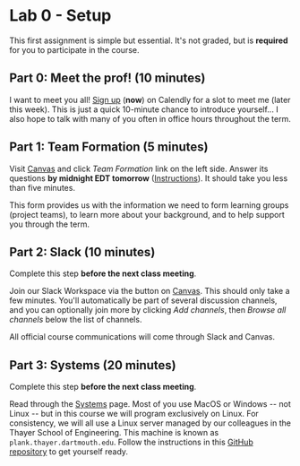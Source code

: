 # Lab 0 - Setup

This first assignment is simple but essential.
It's not graded, but is **required** for you to participate in the course.

## Part 0: Meet the prof! (10 minutes)

<!-- @CHANGEME link -->

I want to meet you all!
[Sign up](https://calendly.com/david-kotz/get-to-know-you) (**now**) on Calendly for a slot to meet me (later this week).
This is just a quick 10-minute chance to introduce yourself... I also hope to talk with many of you often in office hours throughout the term.


## Part 1: Team Formation (5 minutes)

Visit [Canvas](https://canvas.dartmouth.edu/courses/49179) and click *Team Formation* link on the left side.
Answer its questions **by midnight EDT tomorrow** ([Instructions](https://services.dartmouth.edu/TDClient/1806/Portal/KB/ArticleDet?ID=128042)).
It should take you less than five minutes.

This form provides us with the information we need
to form learning groups (project teams),
to learn more about your background, 
and to help support you through the term.

## Part 2: Slack (10 minutes)
Complete this step **before the next class meeting**.

Join our Slack Workspace via the button on [Canvas](https://canvas.dartmouth.edu/courses/49179).
This should only take a few minutes.
You'll automatically be part of several discussion channels,
and you can optionally join more by clicking *Add channels*, then *Browse all channels* below the list of channels.

All official course communications will come through Slack and Canvas.

## Part 3: Systems (20 minutes)
Complete this step **before the next class meeting**.

Read through the [Systems](https://github.com/cs50dartmouth21FS1/home/blob/main/logistics/systems.md) page.
Most of you use MacOS or Windows -- not Linux -- but in this course we will program exclusively on Linux.
For consistency, we will all use a Linux server managed by our colleagues in the Thayer School of Engineering.
This machine is known as `plank.thayer.dartmouth.edu`.
Follow the instructions in this [GitHub repository](https://github.com/cs50spring2021/cs50-dev) to get yourself ready.
